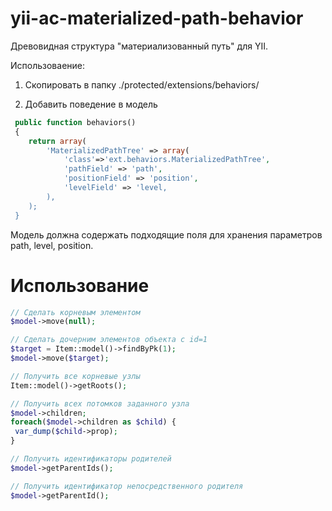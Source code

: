 yii-ac-materialized-path-behavior
=================================

Древовидная структура "материализованный путь" для YII.

Использоваение:

1. Скопировать в папку ./protected/extensions/behaviors/

2. Добавить поведение в модель

```php
 public function behaviors()
 {
    return array(
        'MaterializedPathTree' => array(
            'class'=>'ext.behaviors.MaterializedPathTree',
            'pathField' => 'path',
            'positionField' => 'position',
            'levelField' => 'level,
        ),
    );
 }
``` 

Модель должна содержать подходящие поля для хранения параметров path, level, position.

Использование
===

```php
// Сделать корневым элементом
$model->move(null);

// Сделать дочерним элементов объекта с id=1
$target = Item::model()->findByPk(1);
$model->move($target);

// Получить все корневые узлы
Item::model()->getRoots();

// Получить всех потомков заданного узла
$model->children;
foreach($model->children as $child) {
 var_dump($child->prop);
}

// Получить идентификаторы родителей
$model->getParentIds();

// Получить идентификатор непосредственного родителя
$model->getParentId();
```
